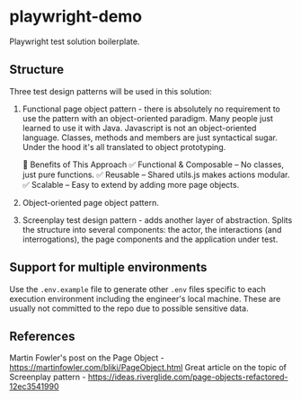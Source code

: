 # playwright-demo

Playwright test solution boilerplate.

## Structure

Three test design patterns will be used in this solution:

1. Functional page object pattern - there is absolutely no requirement to use the pattern with an object-oriented paradigm. Many people just learned to use it with Java. Javascript is not an object-oriented language. Classes, methods and members are just syntactical sugar. Under the hood it's all translated to object prototyping.

   🎯 Benefits of This Approach
   ✅ Functional & Composable – No classes, just pure functions.
   ✅ Reusable – Shared utils.js makes actions modular.
   ✅ Scalable – Easy to extend by adding more page objects.

2. Object-oriented page object pattern.
3. Screenplay test design pattern - adds another layer of abstraction. Splits the structure into several components: the actor, the interactions (and interrogations), the page components and the application under test.

## Support for multiple environments

Use the `.env.example` file to generate other `.env` files specific to each execution environment including the engineer's local machine. These are usually not committed to the repo due to possible sensitive data.

## References

Martin Fowler's post on the Page Object - https://martinfowler.com/bliki/PageObject.html
Great article on the topic of Screenplay pattern - https://ideas.riverglide.com/page-objects-refactored-12ec3541990
